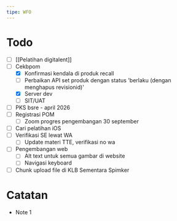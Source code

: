 ```yaml
---
tipe: WFO
---
```

# Todo
- [ ] [[Pelatihan digitalent]] 
- [ ] Cekbpom
	- [x] Konfirmasi kendala di produk recall
	- [ ] Perbaikan API set produk dengan status 'berlaku (dengan menghapus revisionid)'
	- [x] Server dev
	- [ ] SIT/UAT
- [ ] PKS bsre - april 2026
- [ ] Registrasi POM
	- [ ] Zoom progres pengembangan 30 september
- [ ] Cari pelatihan iOS
- [ ] Verifikasi SE lewat WA
	- [ ] Update materi TTE, verifikasi no wa
- [ ] Pengembangan web
	- [ ] Alt text untuk semua gambar di website
	- [ ] Navigasi keyboard
- [ ] Chunk upload file di KLB Sementara Spimker
# Catatan
- Note 1
